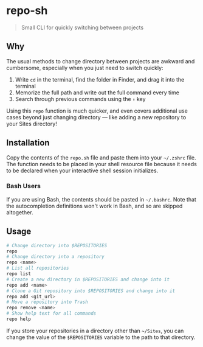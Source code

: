 # repo-sh

> Small CLI for quickly switching between projects

## Why

The usual methods to change directory between projects are awkward and cumbersome, especially when you just need to switch quickly:

1. Write `cd` in the terminal, find the folder in Finder, and drag it into the terminal
2. Memorize the full path and write out the full command every time
3. Search through previous commands using the `↑` key

Using this `repo` function is much quicker, and even covers additional use cases beyond just changing directory — like adding a new repository to your Sites directory!

## Installation

Copy the contents of the `repo.sh` file and paste them into your `~/.zshrc` file. The function needs to be placed in your shell resource file because it needs to be declared when your interactive shell session initializes.

### Bash Users

If you are using Bash, the contents should be pasted in `~/.bashrc`. Note that the autocompletion definitions won't work in Bash, and so are skipped altogether.

## Usage

```sh
# Change directory into $REPOSITORIES
repo
# Change directory into a repository
repo <name>
# List all repositories
repo list
# Create a new directory in $REPOSITORIES and change into it
repo add <name>
# Clone a Git repository into $REPOSITORIES and change into it
repo add <git_url>
# Move a repository into Trash
repo remove <name>
# Show help text for all commands
repo help
```

If you store your repositories in a directory other than `~/Sites`, you can change the value of the `$REPOSITORIES` variable to the path to that directory.